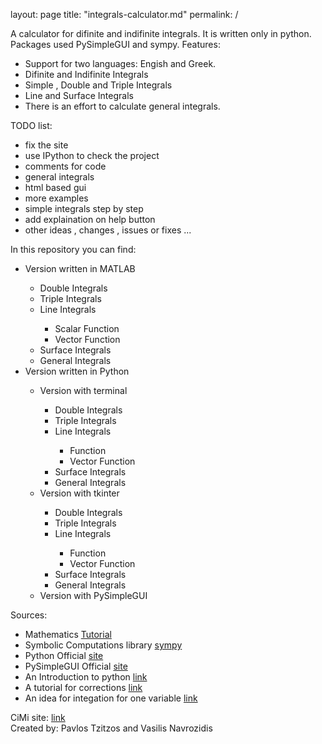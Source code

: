layout: page
title: "integrals-calculator.md"
permalink: /

<html>  
   <head> 
      <meta charset = "utf-8"> 
      <meta name="viewport" content="width=device-width, initial-scale=1.0">
   </head> 
  
   <body> 
      <article> 
         <section> 
            A calculator for difinite and indifinite integrals.
            It is written only in python.
            Packages used PySimpleGUI and sympy.
            Features:
            <ul>
                <li>Support for two languages: Engish and Greek.</li>
                <li>Difinite and Indifinite Integrals</li>
                <li>Simple , Double and Triple Integrals</li>
                <li>Line and Surface Integrals</li>
                <li>There is an effort to calculate general integrals.</li>
            </ul>
         </section>
         <section>
            TODO list:
            <ul>
                <li>fix the site</li>
                <li>use IPython to check the project</li>
                <li>comments for code</li>
                <li>general integrals</li>
                <li>html based gui</li>
                <li>more examples</li>
                <li>simple integrals step by step</li>
                <li>add explaination on help button</li>
                <li>other ideas , changes , issues or fixes ...</li>
            </ul>
         </section>
         <section>
            In this repository you can find:
            <ul>
                <li>Version written in MATLAB</li>
                <ul>
                    <li>Double Integrals</li>
                    <li>Triple Integrals</li>
                    <li>Line Integrals</li>
                    <ul>
                        <li>Scalar Function</li>
                        <li>Vector Function</li>
                    </ul>
                    <li>Surface Integrals</li>
                    <li>General Integrals</li>
                </ul>
                <li>Version written in Python</li>
                <ul>
                    <li>Version with terminal</li>
                    <ul>
                    <li>Double Integrals</li>
                    <li>Triple Integrals</li>
                    <li>Line Integrals</li>
                        <ul>
                        <li>Function</li>
                        <li>Vector Function</li>
                        </ul>
                    <li>Surface Integrals</li>
                    <li>General Integrals</li>
                    </ul>
                    <li>Version with tkinter</li>
                    <ul>
                    <li>Double Integrals</li>
                    <li>Triple Integrals</li>
                    <li>Line Integrals</li>
                        <ul>
                        <li>Function</li>
                        <li>Vector Function</li>
                        </ul>
                    <li>Surface Integrals</li>
                    <li>General Integrals</li>
                    </ul>
                    <li>Version with PySimpleGUI</li>
                </ul>
            </ul>
         </section>
         <section>
            Sources:
            <ul>
               <li>Mathematics <a href="https://tutorial.math.lamar.edu/">Tutorial</a></li>
               <li>Symbolic Computations library <a href="https://www.sympy.org/en/index.html">sympy</a></li>
               <li>Python Official <a href="https://www.python.org/">site</a></li>
               <li>PySimpleGUI Official <a href="https://www.pysimplegui.org/en/latest/">site</a></li>
               <li>An Introduction to python <a href="https://www.pythonforbeginners.com/basics/ipython-a-short-introduction">link</a></li>
               <li>A tutorial for corrections <a href="https://martinkondor.medium.com/how-to-write-quality-software-with-python-5b6023c0a7a0">link</a></li>
               <li>An idea for integation for one variable <a href="https://medium.com/@mathcube7/symbolic-integration-by-parts-and-substitution-with-python-1d9bab827fd0">link</a></li>
            </ul>
         </section>
         <section>
            CiMi site: <a href="https:cimi.gr/">link</a>
         </section>
         <section>
            Created by: Pavlos Tzitzos and Vasilis Navrozidis
         </section>
      </article> 
   </body> 
</html> 
